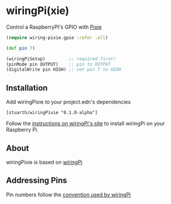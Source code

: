 # wiringPi(xie)

Control a RaspberryPI's GPIO with [Pixie](http://github.com/pixie-lang/pixie)

```clj
(require wiring-pixie.gpio :refer :all)

(def pin 7)

(wiringPiSetup)         ;; required first!
(pinMode pin OUTPUT)    ;; pin to OUTPUT
(digitalWrite pin HIGH) ;; set pin 7 to HIGH
```
## Installation

Add wiringPixie to your project.edn's dependencies

`[stuarth/wiringPixie "0.1.0-alpha"]`

Follow the [instructions on wiringPi's site](http://wiringpi.com/download-and-install/) to install wiringPi on your Raspberry Pi.

## About

wiringPixie is based on [wiringPi](http://wiringpi.com/)

## Addressing Pins

Pin numbers follow the [convention used by wiringPi](http://wiringpi.com/pins/)
